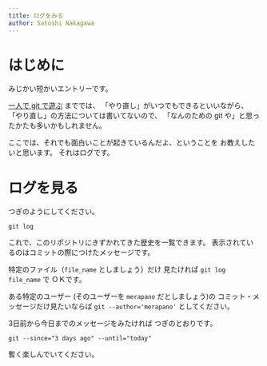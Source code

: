 ```yaml
---
title: ログをみる
author: Satoshi Nakagawa
---
```


# はじめに

みじかい短かいエントリーです。

[一人で git で遊ぶ](git-local.md) まででは、
「やり直し」がいつでもできるといいながら、
「やり直し」の方法については書いてないので、
「なんのための git や」と思ったかたも多いかもしれません。

ここでは、それでも面白いことが起きているんだよ、ということを
お教えしたいと思います。
それはログです。

# ログを見る

つぎのようにしてください。

```
git log
```

これで、このリポジトリにきずかれてきた歴史を一覧できます。
表示されているのはコミットの際につけたメッセージです。

特定のファイル（`file_name` としましょう）だけ
見たければ `git log file_name` で
ＯＫです。

ある特定のユーザー (そのユーザーを `merapano` だとしましょう)の
コミット・メッセージだけ見たいならば
`git --author='merapano'` としてください。

3日前から今日までのメッセージをみたければ
つぎのとおりです。

```
git --since="3 days ago" --until="today"
```

暫く楽しんでいてください。

